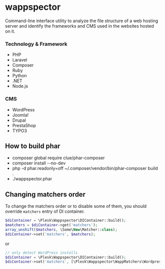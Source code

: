 # wappspector
Command-line interface utility to analyze the file structure of a web hosting server and identify the frameworks and CMS used in the websites hosted on it.

### Technology & Framework

-   PHP
-   Laravel
-   Composer
-   Ruby
-   Python
-   .NET
-   Node.js

### CMS

-   WordPress
-   Joomla!
-   Drupal
-   PrestaShop
-   TYPO3

## How to build phar

* composer global require clue/phar-composer
* composer install --no-dev
* php -d phar.readonly=off ~/.composer/vendor/bin/phar-composer build .
* ./wappspector.phar

## Changing matchers order
To change the matchers order or to disable some of them, you should override `matchers` entry of DI container.

```php
$diContainer = \Plesk\Wappspector\DIContainer::build();
$matchers = $diContainer->get('matchers');
array_unshift($matchers, \Some\New\Matcher::class);
$diContainer->set('matchers', $matchers);
```

or

```php
// only detect WordPress installs
$diContainer = \Plesk\Wappspector\DIContainer::build();
$diContainer->set('matchers', [\Plesk\Wappspector\WappMatchers\WordpressMatcher::class]);
```
